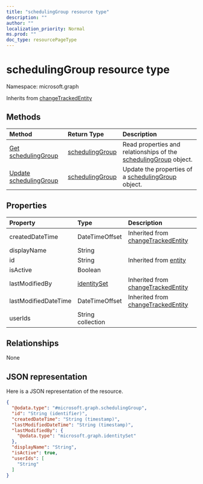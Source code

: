 ```yaml
---
title: "schedulingGroup resource type"
description: ""
author: ""
localization_priority: Normal
ms.prod: ""
doc_type: resourcePageType
---
```


# schedulingGroup resource type


Namespace: microsoft.graph




Inherits from [changeTrackedEntity](../resources/changetrackedentity.md)

## Methods
|Method|Return Type|Description|
|:---|:---|:---|
|[Get schedulingGroup](../api/schedulinggroup-get.md)|[schedulingGroup](../resources/schedulinggroup.md)|Read properties and relationships of the [schedulingGroup](../resources/schedulinggroup.md) object.|
|[Update schedulingGroup](../api/schedulinggroup-update.md)|[schedulingGroup](../resources/schedulinggroup.md)|Update the properties of a [schedulingGroup](../resources/schedulinggroup.md) object.|

## Properties
|Property|Type|Description|
|:---|:---|:---|
|createdDateTime|DateTimeOffset| Inherited from [changeTrackedEntity](../resources/changetrackedentity.md)|
|displayName|String||
|id|String| Inherited from [entity](../resources/entity.md)|
|isActive|Boolean||
|lastModifiedBy|[identitySet](../resources/identityset.md)| Inherited from [changeTrackedEntity](../resources/changetrackedentity.md)|
|lastModifiedDateTime|DateTimeOffset| Inherited from [changeTrackedEntity](../resources/changetrackedentity.md)|
|userIds|String collection||

## Relationships
None

## JSON representation
Here is a JSON representation of the resource.
<!-- {
  "blockType": "resource",
  "keyProperty": "id",
  "@odata.type": "microsoft.graph.schedulingGroup",
  "baseType": "microsoft.graph.changeTrackedEntity",
  "openType": false
}
-->
``` json
{
  "@odata.type": "#microsoft.graph.schedulingGroup",
  "id": "String (identifier)",
  "createdDateTime": "String (timestamp)",
  "lastModifiedDateTime": "String (timestamp)",
  "lastModifiedBy": {
    "@odata.type": "microsoft.graph.identitySet"
  },
  "displayName": "String",
  "isActive": true,
  "userIds": [
    "String"
  ]
}
```

